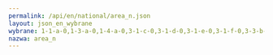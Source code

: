 ```yaml
---
permalink: /api/en/national/area_n.json
layout: json_en_wybrane
wybrane: 1-1-a-0,1-3-a-0,1-4-a-0,3-1-c-0,3-1-d-0,3-1-e-0,3-1-f-0,3-3-b-0,3-3-c-0,3-4-c-0,4-3-g-0,4-5-b-0,5-1-b-0,5-2-a-0,5-3-a-0,6-2-a-0,8-5-a-0
nazwa: area_n
---
```

